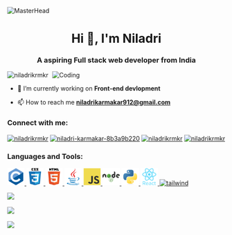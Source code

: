 ![MasterHead](https://holopin.me/niladrikrmkr)

<h1 align="center">Hi 👋, I'm Niladri</h1>
<h3 align="center">A aspiring Full stack web developer from India</h3>

<img align="right" alt="Coding" width="400" src="https://camo.githubusercontent.com/0eda36005abd9bf7e72584afc2f6ef1e808a357cb65a07fc2fe5036ba5268df7/68747470733a2f2f692e70696e696d672e636f6d2f6f726967696e616c732f65382f66342f35332f65386634353334363961336563393765636433353464663436356437333931332e676966">

<p align="left"> <img src="https://komarev.com/ghpvc/?username=niladrikrmkr&label=Profile%20views&color=0e75b6&style=flat" alt="niladrikrmkr" /> </p>

- 🔭 I’m currently working on **Front-end devlopment**

- 📫 How to reach me **niladrikarmakar912@gmail.com**

<h3 align="left">Connect with me:</h3>
<p align="left">
<a href="https://twitter.com/niladrikrmkr" target="blank"><img align="center" src="https://raw.githubusercontent.com/rahuldkjain/github-profile-readme-generator/master/src/images/icons/Social/twitter.svg" alt="niladrikrmkr" height="30" width="40" /></a>
<a href="https://linkedin.com/in/niladri-karmakar-8b3a9b220" target="blank"><img align="center" src="https://raw.githubusercontent.com/rahuldkjain/github-profile-readme-generator/master/src/images/icons/Social/linked-in-alt.svg" alt="niladri-karmakar-8b3a9b220" height="30" width="40" /></a>
<a href="https://instagram.com/niladrikrmkr" target="blank"><img align="center" src="https://raw.githubusercontent.com/rahuldkjain/github-profile-readme-generator/master/src/images/icons/Social/instagram.svg" alt="niladrikrmkr" height="30" width="40" /></a>
<a href="https://www.codechef.com/users/niladrikrmkr" target="blank"><img align="center" src="https://cdn.jsdelivr.net/npm/simple-icons@3.1.0/icons/codechef.svg" alt="niladrikrmkr" height="30" width="40" /></a>
</p>

<h3 align="left">Languages and Tools:</h3>
<p align="left"> <a href="https://www.cprogramming.com/" target="_blank" rel="noreferrer"> <img src="https://raw.githubusercontent.com/devicons/devicon/master/icons/c/c-original.svg" alt="c" width="40" height="40"/> </a> <a href="https://www.w3schools.com/css/" target="_blank" rel="noreferrer"> <img src="https://raw.githubusercontent.com/devicons/devicon/master/icons/css3/css3-original-wordmark.svg" alt="css3" width="40" height="40"/> </a> <a href="https://www.w3.org/html/" target="_blank" rel="noreferrer"> <img src="https://raw.githubusercontent.com/devicons/devicon/master/icons/html5/html5-original-wordmark.svg" alt="html5" width="40" height="40"/> </a> <a href="https://www.java.com" target="_blank" rel="noreferrer"> <img src="https://raw.githubusercontent.com/devicons/devicon/master/icons/java/java-original.svg" alt="java" width="40" height="40"/> </a> <a href="https://developer.mozilla.org/en-US/docs/Web/JavaScript" target="_blank" rel="noreferrer"> <img src="https://raw.githubusercontent.com/devicons/devicon/master/icons/javascript/javascript-original.svg" alt="javascript" width="40" height="40"/> </a> <a href="https://nodejs.org" target="_blank" rel="noreferrer"> <img src="https://raw.githubusercontent.com/devicons/devicon/master/icons/nodejs/nodejs-original-wordmark.svg" alt="nodejs" width="40" height="40"/> </a> <a href="https://www.python.org" target="_blank" rel="noreferrer"> <img src="https://raw.githubusercontent.com/devicons/devicon/master/icons/python/python-original.svg" alt="python" width="40" height="40"/> </a> <a href="https://reactjs.org/" target="_blank" rel="noreferrer"> <img src="https://raw.githubusercontent.com/devicons/devicon/master/icons/react/react-original-wordmark.svg" alt="react" width="40" height="40"/> </a> <a href="https://tailwindcss.com/" target="_blank" rel="noreferrer"> <img src="https://www.vectorlogo.zone/logos/tailwindcss/tailwindcss-icon.svg" alt="tailwind" width="40" height="40"/> </a> </p>

![](https://github-readme-stats.vercel.app/api/top-langs/?username=niladrikrmkr&theme=dark&hide_border=false&include_all_commits=false&count_private=false&layout=compact)

![](https://github-readme-stats.vercel.app/api?username=niladrikrmkr&theme=dark&hide_border=false&include_all_commits=false&count_private=false)<br/>

![](https://github-readme-streak-stats.herokuapp.com/?user=niladrikrmkr&theme=dark&hide_border=false)<br/>




